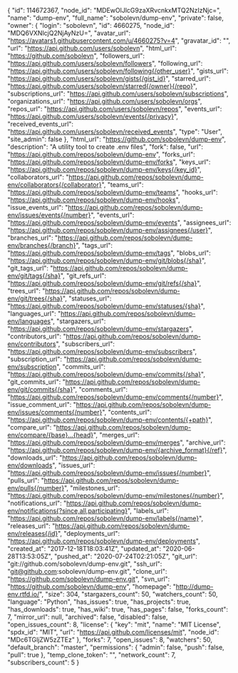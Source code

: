 {
  "id": 114672367,
  "node_id": "MDEwOlJlcG9zaXRvcnkxMTQ2NzIzNjc=",
  "name": "dump-env",
  "full_name": "sobolevn/dump-env",
  "private": false,
  "owner": {
    "login": "sobolevn",
    "id": 4660275,
    "node_id": "MDQ6VXNlcjQ2NjAyNzU=",
    "avatar_url": "https://avatars1.githubusercontent.com/u/4660275?v=4",
    "gravatar_id": "",
    "url": "https://api.github.com/users/sobolevn",
    "html_url": "https://github.com/sobolevn",
    "followers_url": "https://api.github.com/users/sobolevn/followers",
    "following_url": "https://api.github.com/users/sobolevn/following{/other_user}",
    "gists_url": "https://api.github.com/users/sobolevn/gists{/gist_id}",
    "starred_url": "https://api.github.com/users/sobolevn/starred{/owner}{/repo}",
    "subscriptions_url": "https://api.github.com/users/sobolevn/subscriptions",
    "organizations_url": "https://api.github.com/users/sobolevn/orgs",
    "repos_url": "https://api.github.com/users/sobolevn/repos",
    "events_url": "https://api.github.com/users/sobolevn/events{/privacy}",
    "received_events_url": "https://api.github.com/users/sobolevn/received_events",
    "type": "User",
    "site_admin": false
  },
  "html_url": "https://github.com/sobolevn/dump-env",
  "description": "A utility tool to create .env files",
  "fork": false,
  "url": "https://api.github.com/repos/sobolevn/dump-env",
  "forks_url": "https://api.github.com/repos/sobolevn/dump-env/forks",
  "keys_url": "https://api.github.com/repos/sobolevn/dump-env/keys{/key_id}",
  "collaborators_url": "https://api.github.com/repos/sobolevn/dump-env/collaborators{/collaborator}",
  "teams_url": "https://api.github.com/repos/sobolevn/dump-env/teams",
  "hooks_url": "https://api.github.com/repos/sobolevn/dump-env/hooks",
  "issue_events_url": "https://api.github.com/repos/sobolevn/dump-env/issues/events{/number}",
  "events_url": "https://api.github.com/repos/sobolevn/dump-env/events",
  "assignees_url": "https://api.github.com/repos/sobolevn/dump-env/assignees{/user}",
  "branches_url": "https://api.github.com/repos/sobolevn/dump-env/branches{/branch}",
  "tags_url": "https://api.github.com/repos/sobolevn/dump-env/tags",
  "blobs_url": "https://api.github.com/repos/sobolevn/dump-env/git/blobs{/sha}",
  "git_tags_url": "https://api.github.com/repos/sobolevn/dump-env/git/tags{/sha}",
  "git_refs_url": "https://api.github.com/repos/sobolevn/dump-env/git/refs{/sha}",
  "trees_url": "https://api.github.com/repos/sobolevn/dump-env/git/trees{/sha}",
  "statuses_url": "https://api.github.com/repos/sobolevn/dump-env/statuses/{sha}",
  "languages_url": "https://api.github.com/repos/sobolevn/dump-env/languages",
  "stargazers_url": "https://api.github.com/repos/sobolevn/dump-env/stargazers",
  "contributors_url": "https://api.github.com/repos/sobolevn/dump-env/contributors",
  "subscribers_url": "https://api.github.com/repos/sobolevn/dump-env/subscribers",
  "subscription_url": "https://api.github.com/repos/sobolevn/dump-env/subscription",
  "commits_url": "https://api.github.com/repos/sobolevn/dump-env/commits{/sha}",
  "git_commits_url": "https://api.github.com/repos/sobolevn/dump-env/git/commits{/sha}",
  "comments_url": "https://api.github.com/repos/sobolevn/dump-env/comments{/number}",
  "issue_comment_url": "https://api.github.com/repos/sobolevn/dump-env/issues/comments{/number}",
  "contents_url": "https://api.github.com/repos/sobolevn/dump-env/contents/{+path}",
  "compare_url": "https://api.github.com/repos/sobolevn/dump-env/compare/{base}...{head}",
  "merges_url": "https://api.github.com/repos/sobolevn/dump-env/merges",
  "archive_url": "https://api.github.com/repos/sobolevn/dump-env/{archive_format}{/ref}",
  "downloads_url": "https://api.github.com/repos/sobolevn/dump-env/downloads",
  "issues_url": "https://api.github.com/repos/sobolevn/dump-env/issues{/number}",
  "pulls_url": "https://api.github.com/repos/sobolevn/dump-env/pulls{/number}",
  "milestones_url": "https://api.github.com/repos/sobolevn/dump-env/milestones{/number}",
  "notifications_url": "https://api.github.com/repos/sobolevn/dump-env/notifications{?since,all,participating}",
  "labels_url": "https://api.github.com/repos/sobolevn/dump-env/labels{/name}",
  "releases_url": "https://api.github.com/repos/sobolevn/dump-env/releases{/id}",
  "deployments_url": "https://api.github.com/repos/sobolevn/dump-env/deployments",
  "created_at": "2017-12-18T18:03:41Z",
  "updated_at": "2020-06-28T13:53:05Z",
  "pushed_at": "2020-07-24T02:21:05Z",
  "git_url": "git://github.com/sobolevn/dump-env.git",
  "ssh_url": "git@github.com:sobolevn/dump-env.git",
  "clone_url": "https://github.com/sobolevn/dump-env.git",
  "svn_url": "https://github.com/sobolevn/dump-env",
  "homepage": "http://dump-env.rtfd.io/",
  "size": 304,
  "stargazers_count": 50,
  "watchers_count": 50,
  "language": "Python",
  "has_issues": true,
  "has_projects": true,
  "has_downloads": true,
  "has_wiki": true,
  "has_pages": false,
  "forks_count": 7,
  "mirror_url": null,
  "archived": false,
  "disabled": false,
  "open_issues_count": 8,
  "license": {
    "key": "mit",
    "name": "MIT License",
    "spdx_id": "MIT",
    "url": "https://api.github.com/licenses/mit",
    "node_id": "MDc6TGljZW5zZTEz"
  },
  "forks": 7,
  "open_issues": 8,
  "watchers": 50,
  "default_branch": "master",
  "permissions": {
    "admin": false,
    "push": false,
    "pull": true
  },
  "temp_clone_token": "",
  "network_count": 7,
  "subscribers_count": 5
}
